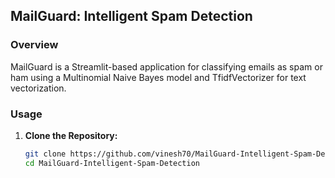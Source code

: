 ## MailGuard: Intelligent Spam Detection

### Overview
MailGuard is a Streamlit-based application for classifying emails as spam or ham using a Multinomial Naive Bayes model and TfidfVectorizer for text vectorization.

### Usage
1. **Clone the Repository:**
   ```bash
   git clone https://github.com/vinesh70/MailGuard-Intelligent-Spam-Detection.git
   cd MailGuard-Intelligent-Spam-Detection
